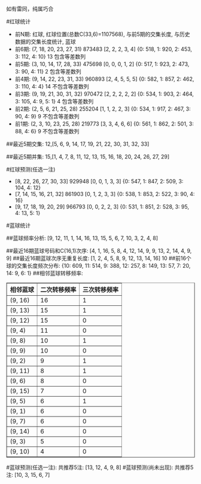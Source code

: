 <!-- 
.. title: 双色球2016121期(2016-10-16)数据分析报告
.. slug: slott-2016121-2016-10-16-report
.. date: 2016-10-17 08:00:00 UTC+08:00
.. tags: Lottery
.. link: 
.. description: 
.. type: text
-->

如有雷同，纯属巧合

<!-- TEASER_END-->

#红球统计

- 前N期: 红球, 红球位置(总数C(33,6)=1107568), 与前5期的交集长度, 与历史数据的交集长度统计, 蓝球
- 前6期: (7, 18, 20, 23, 27, 31) 873483 [2, 2, 2, 3, 4] {0: 518, 1: 920, 2: 453, 3: 112, 4: 10} 13 包含等差数列
- 前5期: (3, 10, 14, 17, 28, 33) 475698 [0, 0, 0, 1, 2] {0: 517, 1: 923, 2: 473, 3: 90, 4: 11} 2 包含等差数列
- 前4期: (9, 14, 22, 23, 31, 33) 960893 [2, 4, 5, 5, 5] {0: 582, 1: 857, 2: 462, 3: 110, 4: 4} 14 不包含等差数列
- 前3期: (9, 19, 21, 30, 31, 32) 970472 [2, 2, 2, 2, 2] {0: 534, 1: 903, 2: 464, 3: 105, 4: 9, 5: 1} 4 包含等差数列
- 前2期: (2, 5, 6, 21, 25, 28) 255204 [1, 1, 2, 2, 3] {0: 534, 1: 917, 2: 467, 3: 90, 4: 9} 9 不包含等差数列
- 前1期: (2, 3, 10, 23, 25, 28) 219773 [3, 3, 4, 6, 6] {0: 561, 1: 862, 2: 501, 3: 88, 4: 6} 9 不包含等差数列

##最近5期交集:
12,[5, 6, 9, 14, 17, 19, 21, 22, 30, 31, 32, 33]

##最近5期并集:
15,[1, 4, 7, 8, 11, 12, 13, 15, 16, 18, 20, 24, 26, 27, 29]

#红球预测(任选一注)

- [8, 22, 26, 27, 30, 33] 929948 [0, 0, 1, 3, 3] {0: 547, 1: 847, 2: 509, 3: 104, 4: 12}
- [7, 14, 15, 16, 21, 32] 861903 [0, 1, 2, 3, 3] {0: 538, 1: 853, 2: 522, 3: 90, 4: 16}
- [9, 17, 18, 19, 20, 29] 966793 [0, 0, 2, 2, 3] {0: 531, 1: 851, 2: 528, 3: 95, 4: 13, 5: 1}

#蓝球统计

##蓝球频率分析:
[9, 12, 11, 1, 14, 16, 13, 15, 5, 6, 7, 10, 3, 2, 4, 8]

##最近16期蓝球号码和C(16,1)次序:
 [4, 1, 16, 5, 8, 4, 12, 14, 9, 9, 13, 2, 14, 4, 9, 9]
##最近16期蓝球次序无重复长度:
 [1, 2, 4, 5, 8, 9, 12, 13, 14, 16] 10
##前16个球的交集长度频次分布:
{10: 609, 11: 514, 9: 388, 12: 257, 8: 149, 13: 57, 7: 20, 14: 9, 6: 1}
##相邻蓝球转移频率:
 <table border="1" class="table table-striped dataframe">
  <thead>
    <tr style="text-align: right;">
      <th>相邻蓝球</th>
      <th>二次转移频率</th>
      <th>三次转移频率</th>
    </tr>
  </thead>
  <tbody>
    <tr>
      <td>(9, 16)</td>
      <td>16</td>
      <td>1</td>
    </tr>
    <tr>
      <td>(9, 13)</td>
      <td>15</td>
      <td>1</td>
    </tr>
    <tr>
      <td>(9, 12)</td>
      <td>15</td>
      <td>0</td>
    </tr>
    <tr>
      <td>(9, 4)</td>
      <td>11</td>
      <td>0</td>
    </tr>
    <tr>
      <td>(9, 8)</td>
      <td>10</td>
      <td>1</td>
    </tr>
    <tr>
      <td>(9, 9)</td>
      <td>10</td>
      <td>0</td>
    </tr>
    <tr>
      <td>(9, 2)</td>
      <td>9</td>
      <td>1</td>
    </tr>
    <tr>
      <td>(9, 11)</td>
      <td>8</td>
      <td>1</td>
    </tr>
    <tr>
      <td>(9, 6)</td>
      <td>8</td>
      <td>0</td>
    </tr>
    <tr>
      <td>(9, 15)</td>
      <td>7</td>
      <td>0</td>
    </tr>
    <tr>
      <td>(9, 5)</td>
      <td>6</td>
      <td>1</td>
    </tr>
    <tr>
      <td>(9, 1)</td>
      <td>6</td>
      <td>0</td>
    </tr>
    <tr>
      <td>(9, 7)</td>
      <td>6</td>
      <td>0</td>
    </tr>
    <tr>
      <td>(9, 14)</td>
      <td>6</td>
      <td>0</td>
    </tr>
    <tr>
      <td>(9, 3)</td>
      <td>5</td>
      <td>0</td>
    </tr>
    <tr>
      <td>(9, 10)</td>
      <td>4</td>
      <td>0</td>
    </tr>
  </tbody>
</table>
#蓝球预测(任选一注):
共推荐5注: [13, 12, 4, 9, 8]
#蓝球预测(尚未出现):
共推荐5注: [10, 3, 15, 6, 7]

